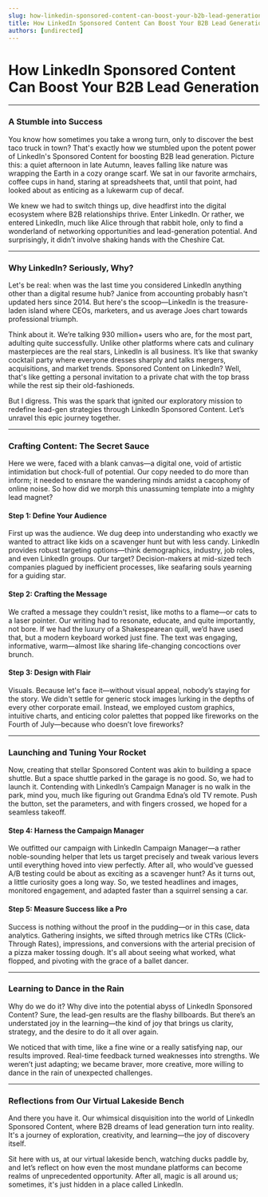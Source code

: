 ```yaml
---
slug: how-linkedin-sponsored-content-can-boost-your-b2b-lead-generation
title: How LinkedIn Sponsored Content Can Boost Your B2B Lead Generation
authors: [undirected]
---
```



# How LinkedIn Sponsored Content Can Boost Your B2B Lead Generation

---

### A Stumble into Success

You know how sometimes you take a wrong turn, only to discover the best taco truck in town? That's exactly how we stumbled upon the potent power of LinkedIn's Sponsored Content for boosting B2B lead generation. Picture this: a quiet afternoon in late Autumn, leaves falling like nature was wrapping the Earth in a cozy orange scarf. We sat in our favorite armchairs, coffee cups in hand, staring at spreadsheets that, until that point, had looked about as enticing as a lukewarm cup of decaf. 

We knew we had to switch things up, dive headfirst into the digital ecosystem where B2B relationships thrive. Enter LinkedIn. Or rather, we entered LinkedIn, much like Alice through that rabbit hole, only to find a wonderland of networking opportunities and lead-generation potential. And surprisingly, it didn’t involve shaking hands with the Cheshire Cat.

---

### Why LinkedIn? Seriously, Why?

Let's be real: when was the last time you considered LinkedIn anything other than a digital resume hub? Janice from accounting probably hasn't updated hers since 2014. But here's the scoop—LinkedIn is the treasure-laden island where CEOs, marketers, and us average Joes chart towards professional triumph.

Think about it. We’re talking 930 million+ users who are, for the most part, adulting quite successfully. Unlike other platforms where cats and culinary masterpieces are the real stars, LinkedIn is all business. It’s like that swanky cocktail party where everyone dresses sharply and talks mergers, acquisitions, and market trends. Sponsored Content on LinkedIn? Well, that's like getting a personal invitation to a private chat with the top brass while the rest sip their old-fashioneds.

But I digress. This was the spark that ignited our exploratory mission to redefine lead-gen strategies through LinkedIn Sponsored Content. Let’s unravel this epic journey together.

---

### Crafting Content: The Secret Sauce

Here we were, faced with a blank canvas—a digital one, void of artistic intimidation but chock-full of potential. Our copy needed to do more than inform; it needed to ensnare the wandering minds amidst a cacophony of online noise. So how did we morph this unassuming template into a mighty lead magnet?

#### Step 1: Define Your Audience

First up was the audience. We dug deep into understanding who exactly we wanted to attract like kids on a scavenger hunt but with less candy. LinkedIn provides robust targeting options—think demographics, industry, job roles, and even LinkedIn groups. Our target? Decision-makers at mid-sized tech companies plagued by inefficient processes, like seafaring souls yearning for a guiding star.

#### Step 2: Crafting the Message

We crafted a message they couldn't resist, like moths to a flame—or cats to a laser pointer. Our writing had to resonate, educate, and quite importantly, not bore. If we had the luxury of a Shakespearean quill, we’d have used that, but a modern keyboard worked just fine. The text was engaging, informative, warm—almost like sharing life-changing concoctions over brunch.

#### Step 3: Design with Flair

Visuals. Because let's face it—without visual appeal, nobody’s staying for the story. We didn't settle for generic stock images lurking in the depths of every other corporate email. Instead, we employed custom graphics, intuitive charts, and enticing color palettes that popped like fireworks on the Fourth of July—because who doesn’t love fireworks?

---

### Launching and Tuning Your Rocket

Now, creating that stellar Sponsored Content was akin to building a space shuttle. But a space shuttle parked in the garage is no good. So, we had to launch it. Contending with LinkedIn’s Campaign Manager is no walk in the park, mind you, much like figuring out Grandma Edna’s old TV remote. Push the button, set the parameters, and with fingers crossed, we hoped for a seamless takeoff.

#### Step 4: Harness the Campaign Manager

We outfitted our campaign with LinkedIn Campaign Manager—a rather noble-sounding helper that lets us target precisely and tweak various levers until everything hoved into view perfectly. After all, who would’ve guessed A/B testing could be about as exciting as a scavenger hunt? As it turns out, a little curiosity goes a long way. So, we tested headlines and images, monitored engagement, and adapted faster than a squirrel sensing a car.

#### Step 5: Measure Success like a Pro

Success is nothing without the proof in the pudding—or in this case, data analytics. Gathering insights, we sifted through metrics like CTRs (Click-Through Rates), impressions, and conversions with the arterial precision of a pizza maker tossing dough. It's all about seeing what worked, what flopped, and pivoting with the grace of a ballet dancer.

---

### Learning to Dance in the Rain

Why do we do it? Why dive into the potential abyss of LinkedIn Sponsored Content? Sure, the lead-gen results are the flashy billboards. But there’s an understated joy in the learning—the kind of joy that brings us clarity, strategy, and the desire to do it all over again.

We noticed that with time, like a fine wine or a really satisfying nap, our results improved. Real-time feedback turned weaknesses into strengths. We weren’t just adapting; we became braver, more creative, more willing to dance in the rain of unexpected challenges.

---

### Reflections from Our Virtual Lakeside Bench

And there you have it. Our whimsical disquisition into the world of LinkedIn Sponsored Content, where B2B dreams of lead generation turn into reality. It's a journey of exploration, creativity, and learning—the joy of discovery itself. 

Sit here with us, at our virtual lakeside bench, watching ducks paddle by, and let’s reflect on how even the most mundane platforms can become realms of unprecedented opportunity. After all, magic is all around us; sometimes, it's just hidden in a place called LinkedIn.